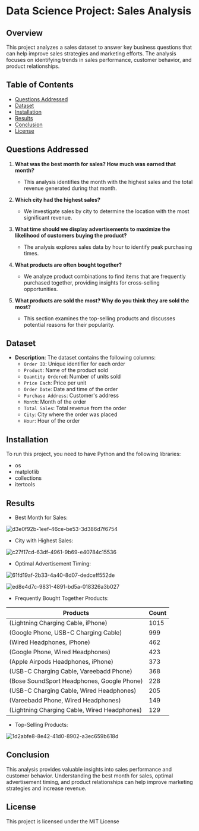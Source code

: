 # Data Science Project: Sales Analysis

## Overview

This project analyzes a sales dataset to answer key business questions that can help improve sales strategies and marketing efforts. The analysis focuses on identifying trends in sales performance, customer behavior, and product relationships.

## Table of Contents

- [Questions Addressed](#questions-addressed)
- [Dataset](#dataset)
- [Installation](#installation)
- [Results](#results)
- [Conclusion](#conclusion)
- [License](#license)

## Questions Addressed

1. **What was the best month for sales? How much was earned that month?**
   - This analysis identifies the month with the highest sales and the total revenue generated during that month.

2. **Which city had the highest sales?**
   - We investigate sales by city to determine the location with the most significant revenue.

3. **What time should we display advertisements to maximize the likelihood of customers buying the product?**
   - The analysis explores sales data by hour to identify peak purchasing times.

4. **What products are often bought together?**
   - We analyze product combinations to find items that are frequently purchased together, providing insights for cross-selling opportunities.

5. **What products are sold the most? Why do you think they are sold the most?**
   - This section examines the top-selling products and discusses potential reasons for their popularity.

## Dataset

- **Description**: The dataset contains the following columns:
  - `Order ID`: Unique identifier for each order
  - `Product`: Name of the product sold
  - `Quantity Ordered`: Number of units sold
  - `Price Each`: Price per unit
  - `Order Date`: Date and time of the order
  - `Purchase Address`: Customer's address
  - `Month`: Month of the order
  - `Total Sales`: Total revenue from the order
  - `City`: City where the order was placed
  - `Hour`: Hour of the order

## Installation

To run this project, you need to have Python and the following libraries:

- os
- matplotlib
- collections
- itertools

## Results


- Best Month for Sales: 

![d3e0f92b-1eef-46ce-be53-3d386d7f6754](https://github.com/user-attachments/assets/0b35d77a-eac3-4488-9ee9-0d7dfe942ed4)

- City with Highest Sales: 

![c27f17cd-63df-4961-9b69-e40784c15536](https://github.com/user-attachments/assets/2718387c-337c-44be-b51a-b1156fb71732)

- Optimal Advertisement Timing:
  
![61fd19af-2b33-4a40-8d07-dedceff552de](https://github.com/user-attachments/assets/799ebc57-e915-4ddd-88e7-21405883382a)


![ed8e4d7c-9831-4891-bd5a-018326a3b027](https://github.com/user-attachments/assets/7a17f287-7ca8-4b20-8221-d512f49eb582)

- Frequently Bought Together Products:

| Products                                                                                 | Count |
|-------------------------------------------------------------------------------------------|--------|
| (Lightning Charging Cable, iPhone)                                                       | 1015   |
| (Google Phone, USB-C Charging Cable)                                                     | 999    |
| (Wired Headphones, iPhone)                                                               | 462    |
| (Google Phone, Wired Headphones)                                                         | 423    |
| (Apple Airpods Headphones, iPhone)                                                       | 373    |
| (USB-C Charging Cable, Vareebadd Phone)                                                  | 368    |
| (Bose SoundSport Headphones, Google Phone)                                               | 228    |
| (USB-C Charging Cable, Wired Headphones)                                                 | 205    |
| (Vareebadd Phone, Wired Headphones)                                                      | 149    |
| (Lightning Charging Cable, Wired Headphones)                                             | 129    |


- Top-Selling Products:

  
![1d2abfe8-8e42-41d0-8902-a3ec659b618d](https://github.com/user-attachments/assets/868c995e-c30f-4423-b649-3728e4fe5ecb)


## Conclusion

This analysis provides valuable insights into sales performance and customer behavior. Understanding the best month for sales, optimal advertisement timing, and product relationships can help improve marketing strategies and increase revenue.

## License
This project is licensed under the MIT License 


